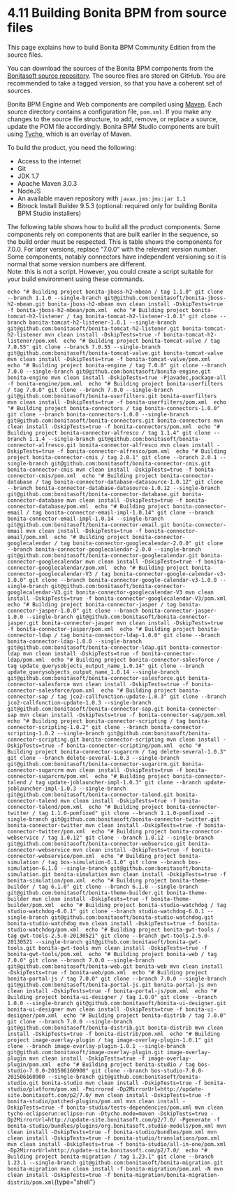
4.11 Building Bonita BPM from source files
==========================================

This page explains how to build Bonita BPM Community Edition from the source files.

You can download the sources of the Bonita BPM components from the [Bonitasoft source repository](https://github.com/bonitasoft).
The source files are stored on GitHub. You are recommended to take a tagged version, so that you have a coherent set of sources.

Bonita BPM Engine and Web components are compiled using [Maven](http://maven.apache.org/index.html). Each source directory contains a configuration file, `pom.xml`.
If you make any changes to the source file structure, to add, remove, or replace a source, update the POM file accordingly.
Bonita BPM Studio components are built using [Tycho](http://eclipse.org/tycho/), which is an overlay of Maven.

To build the product, you need the following:

-   Access to the internet
-   Git
-   JDK 1.7
-   Apache Maven 3.0.3
-   NodeJS
-   An available maven repository with `javax.jms:jms:jar 1.1`
-   Bitrock Install Builder 9.5.3 (optional: required only for building Bonita BPM Studio installers)

The following table shows how to build all the product components. Some components rely on components that are built earlier in the sequence, so the build order must be respected. This is table shows the components for 7.0.0.
For later versions, replace "7.0.0" with the relevant version number. Some components, notably connectors have independent versioning so it is normal that some version numbers are different.\
Note: this is not a script. However, you could create a script suitable for your build environment using these commands.

` echo "# Building project bonita-jboss-h2-mbean / tag 1.1.0" git clone --branch 1.1.0 --single-branch git@github.com:bonitasoft/bonita-jboss-h2-mbean.git bonita-jboss-h2-mbean mvn clean install -DskipTests=true -f bonita-jboss-h2-mbean/pom.xml  echo "# Building project bonita-tomcat-h2-listener / tag bonita-tomcat-h2-listener-1.0.1" git clone --branch bonita-tomcat-h2-listener-1.0.1 --single-branch git@github.com:bonitasoft/bonita-tomcat-h2-listener.git bonita-tomcat-h2-listener mvn clean install -DskipTests=true -f bonita-tomcat-h2-listener/pom.xml  echo "# Building project bonita-tomcat-valve / tag 7.0.55" git clone --branch 7.0.55 --single-branch git@github.com:bonitasoft/bonita-tomcat-valve.git bonita-tomcat-valve mvn clean install -DskipTests=true -f bonita-tomcat-valve/pom.xml  echo "# Building project bonita-engine / tag 7.0.0" git clone --branch 7.0.0 --single-branch git@github.com:bonitasoft/bonita-engine.git bonita-engine mvn clean install -DskipTests=true -Pjavadoc,package-all -f bonita-engine/pom.xml  echo "# Building project bonita-userfilters / tag 7.0.0" git clone --branch 7.0.0 --single-branch git@github.com:bonitasoft/bonita-userfilters.git bonita-userfilters mvn clean install -DskipTests=true -f bonita-userfilters/pom.xml  echo "# Building project bonita-connectors / tag bonita-connectors-1.0.0" git clone --branch bonita-connectors-1.0.0 --single-branch git@github.com:bonitasoft/bonita-connectors.git bonita-connectors mvn clean install -DskipTests=true -f bonita-connectors/pom.xml  echo "# Building project bonita-connector-alfresco / tag 1.1.4" git clone --branch 1.1.4 --single-branch git@github.com:bonitasoft/bonita-connector-alfresco.git bonita-connector-alfresco mvn clean install -DskipTests=true -f bonita-connector-alfresco/pom.xml  echo "# Building project bonita-connector-cmis / tag 2.0.1" git clone --branch 2.0.1 --single-branch git@github.com:bonitasoft/bonita-connector-cmis.git bonita-connector-cmis mvn clean install -DskipTests=true -f bonita-connector-cmis/pom.xml  echo "# Building project bonita-connector-database / tag bonita-connector-database-datasource-1.0.12" git clone --branch bonita-connector-database-datasource-1.0.12 --single-branch git@github.com:bonitasoft/bonita-connector-database.git bonita-connector-database mvn clean install -DskipTests=true -f bonita-connector-database/pom.xml  echo "# Building project bonita-connector-email / tag bonita-connector-email-impl-1.0.14" git clone --branch bonita-connector-email-impl-1.0.14 --single-branch git@github.com:bonitasoft/bonita-connector-email.git bonita-connector-email mvn clean install -DskipTests=true -f bonita-connector-email/pom.xml  echo "# Building project bonita-connector-googlecalendar / tag bonita-connector-googlecalendar-2.0.0" git clone --branch bonita-connector-googlecalendar-2.0.0 --single-branch git@github.com:bonitasoft/bonita-connector-googlecalendar.git bonita-connector-googlecalendar mvn clean install -DskipTests=true -f bonita-connector-googlecalendar/pom.xml  echo "# Building project bonita-connector-googlecalendar-V3 / tag bonita-connector-google-calendar-v3-1.0.0" git clone --branch bonita-connector-google-calendar-v3-1.0.0 --single-branch git@github.com:bonitasoft/bonita-connector-googlecalendar-V3.git bonita-connector-googlecalendar-V3 mvn clean install -DskipTests=true -f bonita-connector-googlecalendar-V3/pom.xml  echo "# Building project bonita-connector-jasper / tag bonita-connector-jasper-1.0.0" git clone --branch bonita-connector-jasper-1.0.0 --single-branch git@github.com:bonitasoft/bonita-connector-jasper.git bonita-connector-jasper mvn clean install -DskipTests=true -f bonita-connector-jasper/pom.xml  echo "# Building project bonita-connector-ldap / tag bonita-connector-ldap-1.0.0" git clone --branch bonita-connector-ldap-1.0.0 --single-branch git@github.com:bonitasoft/bonita-connector-ldap.git bonita-connector-ldap mvn clean install -DskipTests=true -f bonita-connector-ldap/pom.xml  echo "# Building project bonita-connector-salesforce / tag update_querysobjects_output_name_1.0.14" git clone --branch update_querysobjects_output_name_1.0.14 --single-branch git@github.com:bonitasoft/bonita-connector-salesforce.git bonita-connector-salesforce mvn clean install -DskipTests=true -f bonita-connector-salesforce/pom.xml  echo "# Building project bonita-connector-sap / tag jco2-callfunction-update-1.0.3" git clone --branch jco2-callfunction-update-1.0.3 --single-branch git@github.com:bonitasoft/bonita-connector-sap.git bonita-connector-sap mvn clean install -DskipTests=true -f bonita-connector-sap/pom.xml  echo "# Building project bonita-connector-scripting / tag bonita-connector-scripting-1.0.2" git clone --branch bonita-connector-scripting-1.0.2 --single-branch git@github.com:bonitasoft/bonita-connector-scripting.git bonita-connector-scripting mvn clean install -DskipTests=true -f bonita-connector-scripting/pom.xml  echo "# Building project bonita-connector-sugarcrm / tag delete-several-1.0.3" git clone --branch delete-several-1.0.3 --single-branch git@github.com:bonitasoft/bonita-connector-sugarcrm.git bonita-connector-sugarcrm mvn clean install -DskipTests=true -f bonita-connector-sugarcrm/pom.xml  echo "# Building project bonita-connector-talend / tag update-joblauncher-impl-1.0.3" git clone --branch update-joblauncher-impl-1.0.3 --single-branch git@github.com:bonitasoft/bonita-connector-talend.git bonita-connector-talend mvn clean install -DskipTests=true -f bonita-connector-talend/pom.xml  echo "# Building project bonita-connector-twitter / tag 1.1.0-pomfixed" git clone --branch 1.1.0-pomfixed --single-branch git@github.com:bonitasoft/bonita-connector-twitter.git bonita-connector-twitter mvn clean install -DskipTests=true -f bonita-connector-twitter/pom.xml  echo "# Building project bonita-connector-webservice / tag 1.0.12" git clone --branch 1.0.12 --single-branch git@github.com:bonitasoft/bonita-connector-webservice.git bonita-connector-webservice mvn clean install -DskipTests=true -f bonita-connector-webservice/pom.xml  echo "# Building project bonita-simulation / tag bos-simulation-6.1.0" git clone --branch bos-simulation-6.1.0 --single-branch git@github.com:bonitasoft/bonita-simulation.git bonita-simulation mvn clean install -DskipTests=true -f bonita-simulation/pom.xml  echo "# Building project bonita-theme-builder / tag 6.1.0" git clone --branch 6.1.0 --single-branch git@github.com:bonitasoft/bonita-theme-builder.git bonita-theme-builder mvn clean install -DskipTests=true -f bonita-theme-builder/pom.xml  echo "# Building project bonita-studio-watchdog / tag studio-watchdog-6.0.1" git clone --branch studio-watchdog-6.0.1 --single-branch git@github.com:bonitasoft/bonita-studio-watchdog.git bonita-studio-watchdog mvn clean install -DskipTests=true -f bonita-studio-watchdog/pom.xml  echo "# Building project bonita-gwt-tools / tag gwt-tools-2.5.0-20130521" git clone --branch gwt-tools-2.5.0-20130521 --single-branch git@github.com:bonitasoft/bonita-gwt-tools.git bonita-gwt-tools mvn clean install -DskipTests=true -f bonita-gwt-tools/pom.xml  echo "# Building project bonita-web / tag 7.0.0" git clone --branch 7.0.0 --single-branch git@github.com:bonitasoft/bonita-web.git bonita-web mvn clean install -DskipTests=true -f bonita-web/pom.xml  echo "# Building project bonita-portal-js / tag 7.0.0" git clone --branch 7.0.0 --single-branch git@github.com:bonitasoft/bonita-portal-js.git bonita-portal-js mvn clean install -DskipTests=true -f bonita-portal-js/pom.xml  echo "# Building project bonita-ui-designer / tag 1.0.0" git clone --branch 1.0.0 --single-branch git@github.com:bonitasoft/bonita-ui-designer.git bonita-ui-designer mvn clean install -DskipTests=true -f bonita-ui-designer/pom.xml  echo "# Building project bonita-distrib / tag 7.0.0" git clone --branch 7.0.0 --single-branch git@github.com:bonitasoft/bonita-distrib.git bonita-distrib mvn clean install -DskipTests=true -f bonita-distrib/pom.xml  echo "# Building project image-overlay-plugin / tag image-overlay-plugin-1.0.1" git clone --branch image-overlay-plugin-1.0.1 --single-branch git@github.com:bonitasoft/image-overlay-plugin.git image-overlay-plugin mvn clean install -DskipTests=true -f image-overlay-plugin/pom.xml  echo "# Building project bonita-studio / tag bos-studio-7.0.0-201506160900" git clone --branch bos-studio-7.0.0-201506160900 --single-branch git@github.com:bonitasoft/bonita-studio.git bonita-studio mvn clean install -DskipTests=true -f bonita-studio/platform/pom.xml -Pmirrored -Dp2MirrorUrl=http://update-site.bonitasoft.com/p2/7.0/ mvn clean install -DskipTests=true -f bonita-studio/patched-plugins/pom.xml mvn clean install -DskipTests=true -f bonita-studio/tests-dependencies/pom.xml mvn clean tycho-eclipserun:eclipse-run -Dtycho.mode=maven -DskipTests=true -Dp2MirrorUrl=http://update-site.bonitasoft.com/p2/7.0/ -Pgenerate -f bonita-studio/bundles/plugins/org.bonitasoft.studio-models/pom.xml mvn clean install -DskipTests=true -f bonita-studio/bundles/pom.xml mvn clean install -DskipTests=true -f bonita-studio/translations/pom.xml mvn clean install -DskipTests=true -f bonita-studio/all-in-one/pom.xml -Dp2MirrorUrl=http://update-site.bonitasoft.com/p2/7.0/  echo "# Building project bonita-migration / tag 1.23.1" git clone --branch 1.23.1 --single-branch git@github.com:bonitasoft/bonita-migration.git bonita-migration mvn clean install -f bonita-migration/pom.xml -N mvn clean install -DskipTests=true -f bonita-migration/bonita-migration-distrib/pom.xml `{type="shell"}

